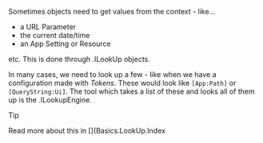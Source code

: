 ﻿---
uid: ToSic.Eav.LookUp
---

Sometimes objects need to get values from the context - like...

* a URL Parameter
* the current date/time 
* an App Setting or Resource 

etc. This is done through [](xref:ToSic.Eav.LookUp).ILookUp objects. 

In many cases, we need to look up a few - like when we have a configuration made with _Tokens_. 
These would look like `[App:Path]` or `[QueryString:Ui]`. 
The tool which takes a list of these and looks all of them up is the [](xref:ToSic.Eav.LookUp).ILookupEngine. 

> [!TIP]
> Read more about this in [](Basics.LookUp.Index